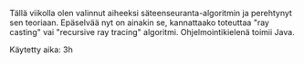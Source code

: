 Tällä viikolla olen valinnut aiheeksi säteenseuranta-algoritmin ja perehtynyt sen teoriaan. Epäselvää nyt on ainakin se, kannattaako 
toteuttaa "ray casting" vai "recursive ray tracing" algoritmi. Ohjelmointikielenä toimii Java.

Käytetty aika: 3h
